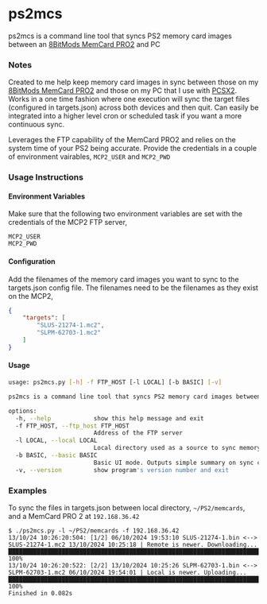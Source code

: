 # ps2mcs
ps2mcs is a command line tool that syncs PS2 memory card images between an [8BitMods MemCard PRO2](https://8bitmods.com/memcard-pro2-for-ps2-and-ps1-smoke-black/) and PC

### Notes
Created to me help keep memory card images in sync between those on my [8BitMods MemCard PRO2](https://8bitmods.com/memcard-pro2-for-ps2-and-ps1-smoke-black/) and those on my PC that I use with [PCSX2](https://pcsx2.net/). Works in a one time fashion where one execution will sync the target files (configured in targets.json) across both devices and then quit. Can easily be integrated into a higher level cron or scheduled task if you want a more continuous sync.

Leverages the FTP capability of the MemCard PRO2 and relies on the system time of your PS2 being accurate. Provide the credentials in a couple of environment vairables, `MCP2_USER` and `MCP2_PWD`

### Usage Instructions
#### Environment Variables
Make sure that the following two environment variables are set with the credentials of the MCP2 FTP server,
```
MCP2_USER
MCP2_PWD
```
#### Configuration
Add the filenames of the memory card images you want to sync to the targets.json config file. The filenames need to be the filenames as they exist on the MCP2,
```json
{
    "targets": [
        "SLUS-21274-1.mc2",
        "SLPM-62703-1.mc2"
    ]
}
```
#### Usage
```bash
usage: ps2mcs.py [-h] -f FTP_HOST [-l LOCAL] [-b BASIC] [-v]

ps2mcs is a command line tool that syncs PS2 memory card images between a MemCard PRO 2 and PC

options:
  -h, --help            show this help message and exit
  -f FTP_HOST, --ftp_host FTP_HOST
                        Address of the FTP server
  -l LOCAL, --local LOCAL
                        Local directory used as a source to sync memory card images to/from
  -b BASIC, --basic BASIC
                        Basic UI mode. Outputs simple summary on sync complete only
  -v, --version         show program's version number and exit
  ```
### Examples

To sync the files in targets.json between local directory, `~/PS2/memcards`, and a MemCard PRO 2 at `192.168.36.42`
```
$ ./ps2mcs.py -l ~/PS2/memcards -f 192.168.36.42
13/10/24 10:26:20:504: [1/2] 06/10/2024 19:53:10 SLUS-21274-1.bin <--> SLUS-21274-1.mc2 13/10/2024 10:25:18 | Remote is newer. Downloading...
███████████████████████████████████████████████████████████████████████████ 100%
13/10/24 10:26:20:522: [2/2] 13/10/2024 10:25:26 SLPM-62703-1.bin <--> SLPM-62703-1.mc2 06/10/2024 19:54:01 | Local is newer. Uploading...
███████████████████████████████████████████████████████████████████████████ 100%
Finished in 0.082s
```